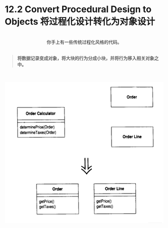 # 12.2 Convert Procedural Design to Objects 将过程化设计转化为对象设计

<br>

<center>你手上有一些传统过程化风格的代码。</center>

<br>

> **将数据记录变成对象，将大块的行为分成小块，并将行为移入相关对象之中。**

<br>

![image-20211002114627380](https://raw.githubusercontent.com/huxiaoning/img/master/image-20211002114627380.png)

<br>

